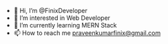 - 👋 Hi, I’m @FinixDeveloper
- 👀 I’m interested in Web Developer
- 🌱 I’m currently learning MERN Stack
- 📫 How to reach me praveenkumarfinix@gmail.com

<!---
FinixDeveloper/FinixDeveloper is a ✨ special ✨ repository because its `README.md` (this file) appears on your GitHub profile.
You can click the Preview link to take a look at your changes.
--->
